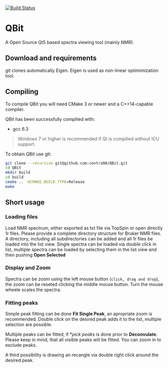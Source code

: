 [![Build Status](https://travis-ci.org/contra98/QBit.svg?branch=master)](https://travis-ci.org/contra98/QBit)

# QBit 
A Open Source Qt5 based spectra viewing tool (mainly NMR).

## Download and requirements
git clones automatically Eigen. Eigen is used as non-linear optimimization tool.

## Compiling
To compile QBit you will need CMake 3 or newer and a C++14-capable compiler.

QBit has been successfully compilied with: 
- gcc 6.3

> Windows 7 or higher is recommended if Qt is compilied without ICU support.

To obtain QBit use git:
```sh
git clone --recursive git@github.com:contra98/QBit.git
cd QBit
mkdir build
cd build
cmake .. -DCMAKE_BUILD_TYPE=Release
make
```

## Short usage

### Loading files

Load NMR spectrum, either exported as txt file via TopSpin or open directly 1r files. Please provide a complete directory structure for Bruker NMR files. A directory, including all subdirectories can be added and all 1r files be loaded into the list view. Single spectra can be loaded via double click in list, multiple spectra can be loaded by selecting them in the list view and then pushing **Open Selected**

### Display and Zoom

Spectra can be zoom using the left mouse button (`click, drag and drop`), the zoom can be reseted clicking the middle mouse button. Turn the mouse wheele scales the spectra.

### Fitting peaks

Simple peak fitting can be done **Fit Single Peak**, an apropriate zoom is recommended. Double click on the desired peak adds it to the list, multiple selection are possible. 

Multiple peaks can be fitted, if **pick peaks* is done prior to **Deconvulate**. Please keep in mind, that all visible peaks will be fitted. You can zoom in to exclude peaks.

A third possibility is drawing an recangle via double right click around the desired peak.
